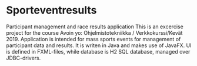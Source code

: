 # Sporteventresults
Participant management and race results application
This is an excercise project for the course Avoin yo: Ohjelmistotekniikka / Verkkokurssi/Kevät 2019.
Application is intended for mass sports events for management of participant data and results. It is writen in Java and makes use of JavaFX. UI is defined in FXML-files, while database is H2 SQL database, managed over JDBC-drivers. 